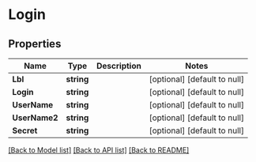 # Login

## Properties
Name | Type | Description | Notes
------------ | ------------- | ------------- | -------------
**Lbl** | **string** |  | [optional] [default to null]
**Login** | **string** |  | [optional] [default to null]
**UserName** | **string** |  | [optional] [default to null]
**UserName2** | **string** |  | [optional] [default to null]
**Secret** | **string** |  | [optional] [default to null]

[[Back to Model list]](../README.md#documentation-for-models) [[Back to API list]](../README.md#documentation-for-api-endpoints) [[Back to README]](../README.md)


